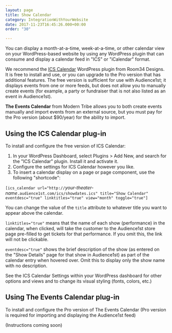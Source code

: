 ```yaml
---
layout: page
title: Show Calendar
category: IntegrationWithYourWebsite
date: 2017-11-23T16:45:26.000+00:00
order: "30"

---
```

You can display a month-at-a-time, week-at-a-time, or other calendar
view on your WordPress-based website by using any WordPress plugin
that can consume and display a calendar feed in "ICS" or "iCalendar"
format.

We recommend the [ICS
Calendar](https://wordpress.org/plugins/ics-calendar/) 
WordPress plugin from Room34 Designs.  It is
free to install and use, or you can upgrade to the Pro version that
has additional features.  The free version is sufficient for use with 
Audience1st; it displays events from one or
more feeds, but does not allow you to manually create events
(for example, a party or fundraiser that is not also listed as an
event in Audience1st).

**The Events Calendar** from Modern Tribe allows you to both create events manually and import events from an external source, but you must pay for the Pro version (about $90/year) for the ability to import.

## Using the ICS Calendar plug-in

To install and configure the free version of ICS Calendar:

1. In your WordPress Dashboard, select Plugins > Add New, and search
   for the "ICS Calendar" plugin.  Install it and activate it.
2. Configure the settings for ICS Calendar however you like.
3. To insert a calendar display on a page or page component, use the
   following "shortcode":

`[ics_calendar url="http://`_your-theater-name_`.audience1st.com/ics/showdates.ics" title="Show Calendar" eventdesc="true" linktitles="true" view="month" toggle="true"]`

You can change the value of the `title` attribute to whatever title
you want to appear above the calendar.

`linktitles="true"` means that the name of each show (performance) in
the calendar, when clicked, will take the customer to the Audience1st
store page pre-filled to get tickets for that performance.  If you
omit this, the link will not be clickable.

`eventdesc="true"` shows the brief description of the show (as entered
on the "Show Details" page for that show in Audience1st) as part of
the calendar entry when hovered over.  Omit this to display only the
show name with no description.

See the ICS Calendar Settings within your WordPress dashboard for
other options and views and to change its visual styling (fonts,
colors, etc.)

## Using The Events Calendar plug-in

To install and configure the Pro version of The Events Calendar (Pro
version is required for importing and displaying the Audience1st
feed)

(Instructions coming soon)
